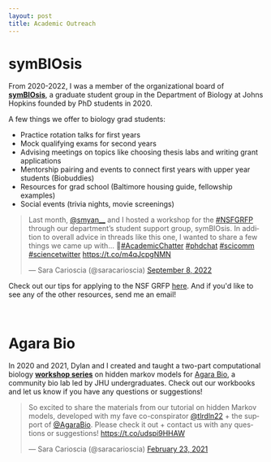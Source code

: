 ```yaml
---
layout: post
title: Academic Outreach
---
```


# symBIOsis

From 2020-2022, I was a member of the organizational board of **[symBIOsis](https://sites.krieger.jhu.edu/symbiosis/)**, a graduate student group in the Department of Biology at Johns Hopkins founded by PhD students in 2020.

A few things we offer to biology grad students:

* Practice rotation talks for first years
* Mock qualifying exams for second years
* Advising meetings on topics like choosing thesis labs and writing grant applications
* Mentorship pairing and events to connect first years with upper year students (Biobuddies)
* Resources for grad school (Baltimore housing guide, fellowship examples)
* Social events (trivia nights, movie screenings)

<blockquote class="twitter-tweet"><p lang="en" dir="ltr">Last month, <a href="https://twitter.com/smyan__?ref_src=twsrc%5Etfw">@smyan__</a> and I hosted a workshop for the <a href="https://twitter.com/hashtag/NSFGRFP?src=hash&amp;ref_src=twsrc%5Etfw">#NSFGRFP</a> through our department’s student support group, symBIOsis. In addition to overall advice in threads like this one, I wanted to share a few things we came up with… 🧵<a href="https://twitter.com/hashtag/AcademicChatter?src=hash&amp;ref_src=twsrc%5Etfw">#AcademicChatter</a> <a href="https://twitter.com/hashtag/phdchat?src=hash&amp;ref_src=twsrc%5Etfw">#phdchat</a> <a href="https://twitter.com/hashtag/scicomm?src=hash&amp;ref_src=twsrc%5Etfw">#scicomm</a> <a href="https://twitter.com/hashtag/sciencetwitter?src=hash&amp;ref_src=twsrc%5Etfw">#sciencetwitter</a> <a href="https://t.co/m4qJcpgNMN">https://t.co/m4qJcpgNMN</a></p>&mdash; Sara Carioscia (@saracarioscia) <a href="https://twitter.com/saracarioscia/status/1567917420232441857?ref_src=twsrc%5Etfw">September 8, 2022</a></blockquote> <script async src="https://platform.twitter.com/widgets.js" charset="utf-8"></script>

Check out our tips for applying to the NSF GRFP [here](https://drive.google.com/uc?id=1M1hr1OdK16kZgldhz6II0WvysWFV9ry6/&export=download). And if you'd like to see any of the other resources, send me an email! 

<br />

# Agara Bio 
In 2020 and 2021, Dylan and I created and taught a two-part computational biology **[workshop series](https://github.com/scarioscia/hmm_workshop)** on hidden markov models for [Agara Bio](https://www.agarabio.org/), a community bio lab led by JHU undergraduates. Check out our workbooks and let us know if you have any questions or suggestions! 

<blockquote class="twitter-tweet"><p lang="en" dir="ltr">So excited to share the materials from our tutorial on hidden Markov models, developed with my fave co-conspirator <a href="https://twitter.com/tlrdln22?ref_src=twsrc%5Etfw">@tlrdln22</a> + the support of <a href="https://twitter.com/AgaraBio?ref_src=twsrc%5Etfw">@AgaraBio</a>. Please check it out + contact us with any questions or suggestions! <a href="https://t.co/udspi9HHAW">https://t.co/udspi9HHAW</a></p>&mdash; Sara Carioscia (@saracarioscia) <a href="https://twitter.com/saracarioscia/status/1364238709869207552?ref_src=twsrc%5Etfw">February 23, 2021</a></blockquote> <script async src="https://platform.twitter.com/widgets.js" charset="utf-8"></script>